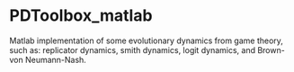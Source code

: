 PDToolbox_matlab
================

Matlab implementation of some evolutionary dynamics from game theory, such as: replicator dynamics, smith dynamics, logit dynamics, and Brown-von Neumann-Nash.
